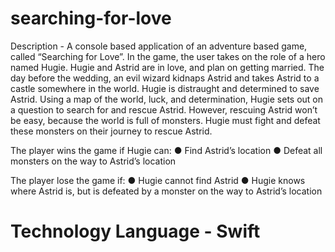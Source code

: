 # searching-for-love
Description - A console based application of an adventure based game, called “Searching for Love”. In the game, the user takes on the role of a hero named Hugie.
Hugie and Astrid are in love, and plan on getting married. The day before the wedding, an evil wizard kidnaps Astrid and takes Astrid to a castle somewhere in the world. Hugie is distraught and determined to save Astrid. Using a map of the world, luck, and determination, Hugie sets out on a question to search for and rescue Astrid. However, rescuing Astrid won’t be easy, because the world is full of monsters. Hugie must fight and defeat these monsters on their journey to rescue Astrid.
  
  The player wins the game if Hugie can:
  ● Find Astrid’s location
  ● Defeat all monsters on the way to Astrid’s location
  
  The player lose the game if:
  ● Hugie cannot find Astrid
  ● Hugie knows where Astrid is, but is defeated by a monster on the way to Astrid’s location 

# Technology Language - Swift
